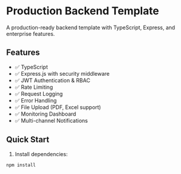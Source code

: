 # Production Backend Template

A production-ready backend template with TypeScript, Express, and enterprise features.

## Features

- ✅ TypeScript
- ✅ Express.js with security middleware
- ✅ JWT Authentication & RBAC
- ✅ Rate Limiting
- ✅ Request Logging
- ✅ Error Handling
- ✅ File Upload (PDF, Excel support)
- ✅ Monitoring Dashboard
- ✅ Multi-channel Notifications

## Quick Start

1. Install dependencies:
```bash
npm install